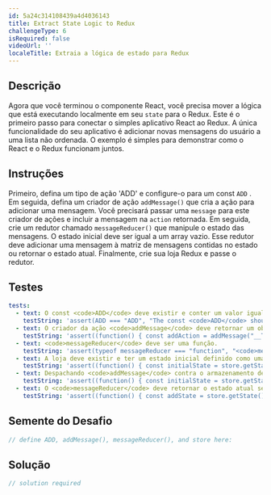 ```yaml
---
id: 5a24c314108439a4d4036143
title: Extract State Logic to Redux
challengeType: 6
isRequired: false
videoUrl: ''
localeTitle: Extraia a lógica de estado para Redux
---
```


## Descrição
<section id="description"> Agora que você terminou o componente React, você precisa mover a lógica que está executando localmente em seu <code>state</code> para o Redux. Este é o primeiro passo para conectar o simples aplicativo React ao Redux. A única funcionalidade do seu aplicativo é adicionar novas mensagens do usuário a uma lista não ordenada. O exemplo é simples para demonstrar como o React e o Redux funcionam juntos. </section>

## Instruções
<section id="instructions"> Primeiro, defina um tipo de ação &#39;ADD&#39; e configure-o para um const <code>ADD</code> . Em seguida, defina um criador de ação <code>addMessage()</code> que cria a ação para adicionar uma mensagem. Você precisará passar uma <code>message</code> para este criador de ações e incluir a mensagem na <code>action</code> retornada. Em seguida, crie um redutor chamado <code>messageReducer()</code> que manipule o estado das mensagens. O estado inicial deve ser igual a um array vazio. Esse redutor deve adicionar uma mensagem à matriz de mensagens contidas no estado ou retornar o estado atual. Finalmente, crie sua loja Redux e passe o redutor. </section>

## Testes
<section id='tests'>

```yml
tests:
  - text: O const <code>ADD</code> deve existir e conter um valor igual ao da string <code>ADD</code>
    testString: 'assert(ADD === "ADD", "The const <code>ADD</code> should exist and hold a value equal to the string <code>ADD</code>");'
  - text: O criador da ação <code>addMessage</code> deve retornar um objeto com o <code>type</code> igual a <code>ADD</code> e mensagem igual à mensagem que é passada.
    testString: 'assert((function() { const addAction = addMessage("__TEST__MESSAGE__"); return addAction.type === ADD && addAction.message === "__TEST__MESSAGE__"; })(), "The action creator <code>addMessage</code> should return an object with <code>type</code> equal to <code>ADD</code> and message equal to the message that is passed in.");'
  - text: <code>messageReducer</code> deve ser uma função.
    testString: 'assert(typeof messageReducer === "function", "<code>messageReducer</code> should be a function.");'
  - text: A loja deve existir e ter um estado inicial definido como uma matriz vazia.
    testString: 'assert((function() { const initialState = store.getState(); return typeof store === "object" && initialState.length === 0; })(), "The store should exist and have an initial state set to an empty array.");'
  - text: Despachando <code>addMessage</code> contra o armazenamento deve imutável adicionar uma nova mensagem para a matriz de mensagens mantidas em estado.
    testString: 'assert((function() { const initialState = store.getState(); const isFrozen = DeepFreeze(initialState); store.dispatch(addMessage("__A__TEST__MESSAGE")); const addState = store.getState(); return (isFrozen && addState[0] === "__A__TEST__MESSAGE"); })(), "Dispatching <code>addMessage</code> against the store should immutably add a new message to the array of messages held in state.");'
  - text: O <code>messageReducer</code> deve retornar o estado atual se for chamado com qualquer outra ação.
    testString: 'assert((function() { const addState = store.getState(); store.dispatch({type: "FAKE_ACTION"}); const testState = store.getState(); return (addState === testState); })(), "The <code>messageReducer</code> should return the current state if called with any other actions.");'

```

</section>

## Semente do Desafio
<section id='challengeSeed'>

<div id='jsx-seed'>

```jsx
// define ADD, addMessage(), messageReducer(), and store here:

```

</div>



</section>

## Solução
<section id='solution'>

```js
// solution required
```
</section>
